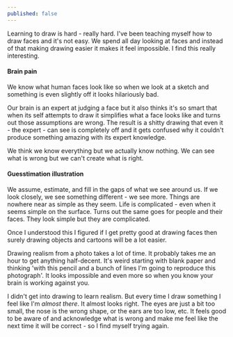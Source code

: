 ```yaml
---
published: false
---
```


Learning to draw is hard - really hard. I've been teaching myself how to draw faces and it's not easy. We spend all day looking at faces and instead of that making drawing easier it makes it feel impossible. I find this really interesting.

#### Brain pain

We know what human faces look like so when we look at a sketch and something is even slightly off it looks hilariously bad.

Our brain is an expert at judging a face but it also thinks it's so smart that when its self attempts to draw it simplifies what a face looks like and turns out those assumptions are wrong. The result is a shitty drawing that even it - the expert - can see is completely off and it gets confused why it couldn't produce something amazing with its expert knowledge.

We think we know everything but we actually know nothing. We can see what is wrong but we can't create what is right.

#### Guesstimation illustration

We assume, estimate, and fill in the gaps of what we see around us. If we look closely, we see something different - we see more. Things are nowhere near as simple as they seem. Life is complicated - even when it seems simple on the surface. Turns out the same goes for people and their faces. They look simple but they are complicated.

Once I understood this I figured if I get pretty good at drawing faces then surely drawing objects and cartoons will be a lot easier.

Drawing realism from a photo takes a lot of time. It probably takes me an hour to get anything half-decent. It's weird starting with blank paper and thinking 'with this pencil and a bunch of lines I'm going to reproduce this photograph'. It looks impossible and even more so when you know your brain is working against you.

I didn't get into drawing to learn realism. But every time I draw something I feel like I'm _almost there_. It almost looks right. The eyes are just a bit too small, the nose is the wrong shape, or the ears are too low, etc. It feels good to be aware of and acknowledge what is wrong and make me feel like the next time it will be correct - so I find myself trying again.

